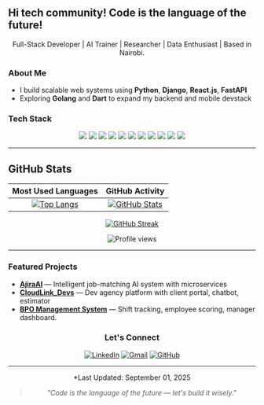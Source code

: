 ## Hi tech community! Code is the language of the future!
<p align="center">
   Full-Stack Developer | AI Trainer | Researcher |  Data Enthusiast |  Based in Nairobi.
</p>

### About Me
- I build scalable web systems using **Python**, **Django**, **React.js**, **FastAPI**
- Exploring **Golang** and **Dart** to expand my backend and mobile devstack

###  Tech Stack
<div align="center">
<img src="https://img.shields.io/badge/Python-3776AB?style=flat-square&logo=python&logoColor=white" />
<img src="https://img.shields.io/badge/JavaScript-F7DF1E?style=flat-square&logo=javascript&logoColor=black" />
<img src="https://img.shields.io/badge/Django-092E20?style=flat-square&logo=django&logoColor=white" />
<img src="https://img.shields.io/badge/FastAPI-009688?style=flat-square&logo=fastapi&logoColor=white" />
<img src="https://img.shields.io/badge/React-61DAFB?style=flat-square&logo=react&logoColor=20232A" />
<img src="https://img.shields.io/badge/Node.js-43853D?style=flat-square&logo=node.js&logoColor=white" />
<img src="https://img.shields.io/badge/Flutter-02569B?style=flat-square&logo=flutter&logoColor=white" />
<img src="https://img.shields.io/badge/Firebase-FFCA28?style=flat-square&logo=firebase&logoColor=black" />
<img src="https://img.shields.io/badge/Docker-2496ED?style=flat-square&logo=docker&logoColor=white" />
<img src="https://img.shields.io/badge/Kubernetes-326CE5?style=flat-square&logo=kubernetes&logoColor=white" />
<img src="https://img.shields.io/badge/AWS-232F3E?style=flat-square&logo=amazon-aws&logoColor=white" />
</div>

---

##  GitHub Stats

| Most Used Languages | GitHub Activity |
| :------------------: | :-------------: |
| [![Top Langs](https://github-readme-stats.vercel.app/api/top-langs/?username=damiancodes&layout=compact&langs_count=12&include_all_commits=true&count_private=true)](https://github.com/damiancodes) | [![GitHub Stats](https://github-readme-stats.vercel.app/api?username=damiancodes&show_icons=true&count_private=true&hide_rank=true)](https://github.com/damiancodes) |

<div align="center">

[![GitHub Streak](https://streak-stats.demolab.com?user=damiancodes)](https://git.io/streak-stats)

</div>

<div align="center">
  <img src="https://komarev.com/ghpvc/?username=damiancodes&label=Profile+Views&color=6366f1&style=flat-square" alt="Profile views">
</div>

---

###  Featured Projects
-  [**AjiraAI**](https://github.com/damiancodes/AjiraAI) — Intelligent job-matching AI system with microservices  
-  [**CloudLink_Devs**](https://github.com/damiancodes/cloudlink-devs) — Dev agency platform with client portal, chatbot, estimator  
-  [**BPO Management System**](https://github.com/damiancodes/bpo-system) — Shift tracking, employee scoring, manager dashboard.

<div align="center">

### Let's Connect
[![LinkedIn](https://img.shields.io/badge/LinkedIn-0077B5?style=flat-square&logo=linkedin&logoColor=white)](https://www.linkedin.com/in/damian-wabwire-85b929186/)
[![Gmail](https://img.shields.io/badge/Gmail-D14836?style=flat-square&logo=gmail&logoColor=white)](mailto:damianbwire88@gmail.com)
[![GitHub](https://img.shields.io/badge/GitHub-181717?style=flat-square&logo=github&logoColor=white)](https://github.com/damiancodes)

</div>

---

<div align="center">

*Last Updated: September 01, 2025

> *"Code is the language of the future — let's build it wisely."*

</div>
